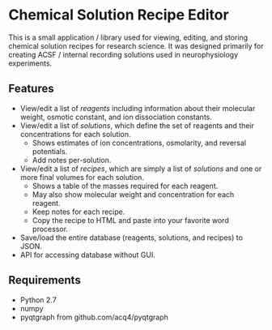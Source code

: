 Chemical Solution Recipe Editor
===============================

This is a small application / library used for viewing, editing, and storing
chemical solution recipes for research science. It was designed primarily for
creating ACSF / internal recording solutions used in neurophysiology
experiments.


Features
--------

* View/edit a list of _reagents_ including information about their molecular
  weight, osmotic constant, and ion dissociation constants.
* View/edit a list of _solutions_, which define the set of reagents and
  their concentrations for each solution. 
    * Shows estimates of ion concentrations, osmolarity, and reversal potentials.
    * Add notes per-solution. 
* View/edit a list of _recipes_, which are simply a list of _solutions_ and 
  one or more final volumes for each solution. 
    * Shows a table of the masses required for each reagent.
    * May also show molecular weight and concentration for each reagent.
    * Keep notes for each recipe.
    * Copy the recipe to HTML and paste into your favorite word processor.
* Save/load the entire database (reagents, solutions, and recipes) to JSON.
* API for accessing database without GUI.


Requirements
------------ 

* Python 2.7
* numpy
* pyqtgraph from github.com/acq4/pyqtgraph
